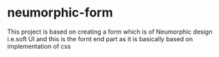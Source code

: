 # neumorphic-form
This project is based on creating a form which is of Neumorphic design i.e.soft UI and this is the fornt end part as it is basically based on implementation of css
